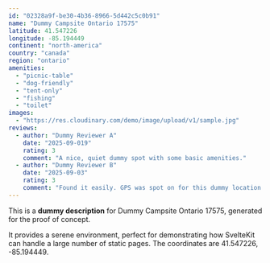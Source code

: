 ```yaml
---
id: "02328a9f-be30-4b36-8966-5d442c5c0b91"
name: "Dummy Campsite Ontario 17575"
latitude: 41.547226
longitude: -85.194449
continent: "north-america"
country: "canada"
region: "ontario"
amenities:
  - "picnic-table"
  - "dog-friendly"
  - "tent-only"
  - "fishing"
  - "toilet"
images:
  - "https://res.cloudinary.com/demo/image/upload/v1/sample.jpg"
reviews:
  - author: "Dummy Reviewer A"
    date: "2025-09-019"
    rating: 3
    comment: "A nice, quiet dummy spot with some basic amenities."
  - author: "Dummy Reviewer B"
    date: "2025-09-03"
    rating: 3
    comment: "Found it easily. GPS was spot on for this dummy location."
---
```


This is a **dummy description** for Dummy Campsite Ontario 17575, generated for the proof of concept.

It provides a serene environment, perfect for demonstrating how SvelteKit can handle a large number of static pages. The coordinates are 41.547226, -85.194449.
